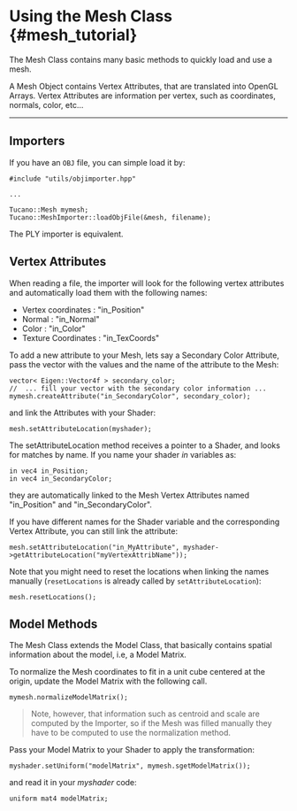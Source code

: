 Using the Mesh Class                         {#mesh_tutorial}
====================

The Mesh Class contains many basic methods to quickly load and use a mesh.

A Mesh Object contains Vertex Attributes, that are translated into OpenGL Arrays. Vertex Attributes are information per vertex, such as coordinates, normals, color, etc...

---

## Importers

If you have an `OBJ` file, you can simple load it by:

~~~~~~~~~~~~~~~~~~~~~~~~~~~~~~~~~~~~~~~~~~    
#include "utils/objimporter.hpp"

...

Tucano::Mesh mymesh;
Tucano::MeshImporter::loadObjFile(&mesh, filename);
~~~~~~~~~~~~~~~~~~~~~~~~~~~~~~~~~~~~~~~~~~    

The PLY importer is equivalent.


## Vertex Attributes

    
When reading a file, the importer will look for the following vertex attributes and automatically load them with the following names:

- Vertex coordinates : "in_Position"
- Normal : "in_Normal"
- Color : "in_Color"
- Texture Coordinates : "in_TexCoords"

To add a new attribute to your Mesh, lets say a Secondary Color Attribute, pass the vector with the values and the name of the attribute to the Mesh:

~~~~~~~~~~~~~~~~~~~~~~~~~~~~~~~~~~~~~~~~~~  
vector< Eigen::Vector4f > secondary_color;
//  ... fill your vector with the secondary color information ...
mymesh.createAttribute("in_SecondaryColor", secondary_color);
~~~~~~~~~~~~~~~~~~~~~~~~~~~~~~~~~~~~~~~~~~  

and link the Attributes with your Shader:

~~~~~~~~~~~~~~~~~~~~~~~~~~~~~~~~~~~~~~~~~~
mesh.setAttributeLocation(myshader);
~~~~~~~~~~~~~~~~~~~~~~~~~~~~~~~~~~~~~~~~~~

The setAttributeLocation method receives a pointer to a Shader, and looks for matches by name. If you name your shader *in* variables as:

~~~~~~~~~~~~~~~~~~~~~~~~~~~~~~~~~~~~~~~~~~
in vec4 in_Position;
in vec4 in_SecondaryColor;
~~~~~~~~~~~~~~~~~~~~~~~~~~~~~~~~~~~~~~~~~~
    
they are automatically linked to the Mesh Vertex Attributes named "in_Position" and "in_SecondaryColor".

If you have different names for the Shader variable and the corresponding Vertex Attribute, you can still link the attribute:
    
~~~~~~~~~~~~~~~~~~~~~~~~~~~~~~~~~~~~~~~~~~
mesh.setAttributeLocation("in_MyAttribute", myshader->getAttributeLocation("myVertexAttribName"));
~~~~~~~~~~~~~~~~~~~~~~~~~~~~~~~~~~~~~~~~~~

Note that you might need to reset the locations when linking the names manually (`resetLocations` is already called by `setAttributeLocation`):

~~~~~~~~~~~~~~~~~~~~~~~~~~~~~~~~~~~~~~~~~~
mesh.resetLocations();
~~~~~~~~~~~~~~~~~~~~~~~~~~~~~~~~~~~~~~~~~~


## Model Methods

The Mesh Class extends the Model Class, that basically contains spatial information about the model, i.e, a Model Matrix.
    
To normalize the Mesh coordinates to fit in a unit cube centered at the origin, update the Model Matrix with the following call.
~~~~~~~~~~~~~~~~~~~~~~~~~~~~~~~~~~~~~~~~~~
mymesh.normalizeModelMatrix();
~~~~~~~~~~~~~~~~~~~~~~~~~~~~~~~~~~~~~~~~~~
    
> Note, however, that information such as centroid and scale are computed by the Importer, so if the Mesh was filled manually they have to be computed to use the normalization method.

    
Pass your Model Matrix to your Shader to apply the transformation:

~~~~~~~~~~~~~~~~~~~~~~~~~~~~~~~~~~~~~~~~~~
myshader.setUniform("modelMatrix", mymesh.sgetModelMatrix());
~~~~~~~~~~~~~~~~~~~~~~~~~~~~~~~~~~~~~~~~~~
    
and read it in your *myshader* code:

~~~~~~~~~~~~~~~~~~~~~~~~~~~~~~~~~~~~~~~~~~
uniform mat4 modelMatrix;
~~~~~~~~~~~~~~~~~~~~~~~~~~~~~~~~~~~~~~~~~~
